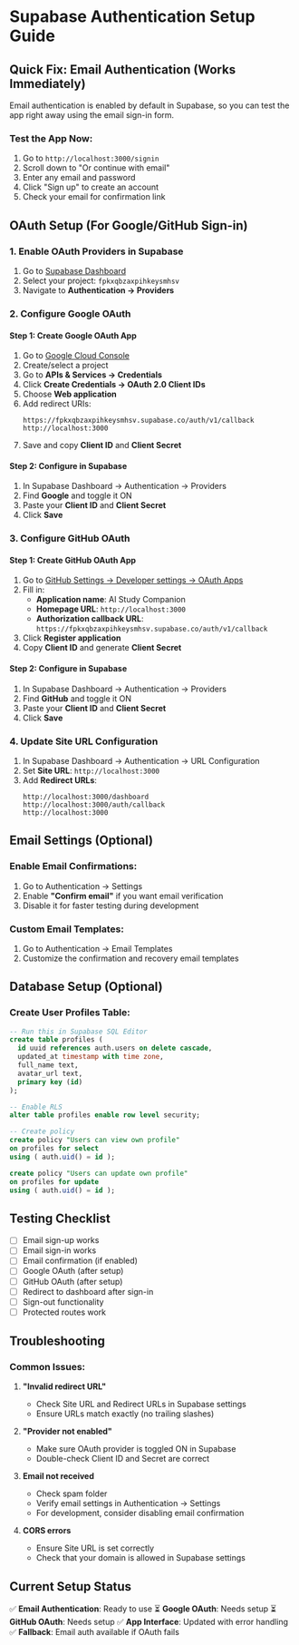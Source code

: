 # Supabase Authentication Setup Guide

## Quick Fix: Email Authentication (Works Immediately)

Email authentication is enabled by default in Supabase, so you can test the app right away using the email sign-in form.

### Test the App Now:

1. Go to `http://localhost:3000/signin`
2. Scroll down to "Or continue with email"
3. Enter any email and password
4. Click "Sign up" to create an account
5. Check your email for confirmation link

## OAuth Setup (For Google/GitHub Sign-in)

### 1. Enable OAuth Providers in Supabase

1. Go to [Supabase Dashboard](https://supabase.com/dashboard)
2. Select your project: `fpkxqbzaxpihkeysmhsv`
3. Navigate to **Authentication → Providers**

### 2. Configure Google OAuth

#### Step 1: Create Google OAuth App

1. Go to [Google Cloud Console](https://console.cloud.google.com/)
2. Create/select a project
3. Go to **APIs & Services → Credentials**
4. Click **Create Credentials → OAuth 2.0 Client IDs**
5. Choose **Web application**
6. Add redirect URIs:
   ```
   https://fpkxqbzaxpihkeysmhsv.supabase.co/auth/v1/callback
   http://localhost:3000
   ```
7. Save and copy **Client ID** and **Client Secret**

#### Step 2: Configure in Supabase

1. In Supabase Dashboard → Authentication → Providers
2. Find **Google** and toggle it ON
3. Paste your **Client ID** and **Client Secret**
4. Click **Save**

### 3. Configure GitHub OAuth

#### Step 1: Create GitHub OAuth App

1. Go to [GitHub Settings → Developer settings → OAuth Apps](https://github.com/settings/applications/new)
2. Fill in:
   - **Application name**: AI Study Companion
   - **Homepage URL**: `http://localhost:3000`
   - **Authorization callback URL**: `https://fpkxqbzaxpihkeysmhsv.supabase.co/auth/v1/callback`
3. Click **Register application**
4. Copy **Client ID** and generate **Client Secret**

#### Step 2: Configure in Supabase

1. In Supabase Dashboard → Authentication → Providers
2. Find **GitHub** and toggle it ON
3. Paste your **Client ID** and **Client Secret**
4. Click **Save**

### 4. Update Site URL Configuration

1. In Supabase Dashboard → Authentication → URL Configuration
2. Set **Site URL**: `http://localhost:3000`
3. Add **Redirect URLs**:
   ```
   http://localhost:3000/dashboard
   http://localhost:3000/auth/callback
   http://localhost:3000
   ```

## Email Settings (Optional)

### Enable Email Confirmations:

1. Go to Authentication → Settings
2. Enable **"Confirm email"** if you want email verification
3. Disable it for faster testing during development

### Custom Email Templates:

1. Go to Authentication → Email Templates
2. Customize the confirmation and recovery email templates

## Database Setup (Optional)

### Create User Profiles Table:

```sql
-- Run this in Supabase SQL Editor
create table profiles (
  id uuid references auth.users on delete cascade,
  updated_at timestamp with time zone,
  full_name text,
  avatar_url text,
  primary key (id)
);

-- Enable RLS
alter table profiles enable row level security;

-- Create policy
create policy "Users can view own profile"
on profiles for select
using ( auth.uid() = id );

create policy "Users can update own profile"
on profiles for update
using ( auth.uid() = id );
```

## Testing Checklist

- [ ] Email sign-up works
- [ ] Email sign-in works
- [ ] Email confirmation (if enabled)
- [ ] Google OAuth (after setup)
- [ ] GitHub OAuth (after setup)
- [ ] Redirect to dashboard after sign-in
- [ ] Sign-out functionality
- [ ] Protected routes work

## Troubleshooting

### Common Issues:

1. **"Invalid redirect URL"**

   - Check Site URL and Redirect URLs in Supabase settings
   - Ensure URLs match exactly (no trailing slashes)

2. **"Provider not enabled"**

   - Make sure OAuth provider is toggled ON in Supabase
   - Double-check Client ID and Secret are correct

3. **Email not received**

   - Check spam folder
   - Verify email settings in Authentication → Settings
   - For development, consider disabling email confirmation

4. **CORS errors**
   - Ensure Site URL is set correctly
   - Check that your domain is allowed in Supabase settings

## Current Setup Status

✅ **Email Authentication**: Ready to use
⏳ **Google OAuth**: Needs setup
⏳ **GitHub OAuth**: Needs setup
✅ **App Interface**: Updated with error handling
✅ **Fallback**: Email auth available if OAuth fails

